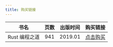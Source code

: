 ```yaml
---
title: 购买链接
---
```


|     书名      | 页数 | 出版时间 |                       购买链接                        |
| :-----------: | :--: | :------: | :---------------------------------------------------: |
| Rust 编程之道 | 941  | 2019.01  | [点击购买](http://product.dangdang.com/26475568.html) |
